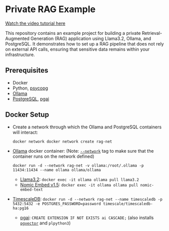 # Private RAG Example

[Watch the video tutorial here](https://youtu.be/-ikCYKcPoqU)

This repository contains an example project for building a private Retrieval-Augmented Generation (RAG) application using Llama3.2, Ollama, and PostgreSQL. It demonstrates how to set up a RAG pipeline that does not rely on external API calls, ensuring that sensitive data remains within your infrastructure.

## Prerequisites

 * Docker
 * Python, [psycopg](https://www.psycopg.org/)
 * [Ollama](https://github.com/ollama/ollama)
 * [PostgreSQL](https://docs.timescale.com/self-hosted/latest/install/installation-docker/), [pgai](https://github.com/timescale/pgai)

## Docker Setup

* Create a network through which the Ollama and PostgreSQL containers will interact:

  `docker network docker network create rag-net`

* [Ollama](https://hub.docker.com/r/ollama/ollama) docker container: (Note: [`--network`](https://docs.docker.com/engine/network/) tag to make sure that the container runs on the network defined)

  `docker run -d --network rag-net -v ollama:/root/.ollama -p 11434:11434 --name ollama ollama/ollama` 

     * [Llama3.2](https://www.llama.com/docs/model-cards-and-prompt-formats/llama3_2): `docker exec -it ollama ollama pull llama3.2`
     * [Nomic Embed v1.5](https://www.nomic.ai/blog/posts/nomic-embed-matryoshka?ref=timescale.com): `docker exec -it ollama ollama pull nomic-embed-text`

* [TimescaleDB](https://docs.timescale.com/self-hosted/latest/install/installation-docker/): `docker run -d --network rag-net --name timescaledb -p 5432:5432 -e POSTGRES_PASSWORD=password timescale/timescaledb-ha:pg16`

     * [pgai](https://github.com/timescale/pgai?tab=readme-ov-file#use-a-timescale-cloud-service): `CREATE EXTENSION IF NOT EXISTS ai CASCADE;` (also installs [`pgvector`](https://github.com/pgvector/pgvector) and `plpython3`)


 
